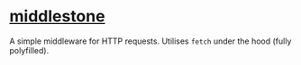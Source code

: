 # [middlestone]()

A simple middleware for HTTP requests. Utilises `fetch` under the hood (fully polyfilled).
 
